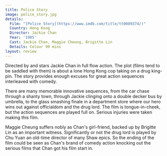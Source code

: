 ```yaml
---
title: Police Story
image: police_story.jpg
details:
  Film: "[Police Story](https://www.imdb.com/title/tt0089374/)"
  Country: Hong Kong
  Director: Jackie Chan
  Year: '1985'
  Cast: Jackie Chan, Maggie Cheung, Brigitte Lin
  Details: Colour 99 mins
layout: review
---
```

Directed by and stars Jackie Chan in full flow action. The plot (films tend to be saddled with them) is about a lone Hong Kong cop taking on a drug king-pin. The story provides enough excuses for great action sequences interleaved with comedy.

There are many memorable innovative sequences, from the car chase through a shanty town, through Jackie clinging onto a double decker bus by umbrella, to the glass smashing finale in a department store where our hero wins out against officialdom and the drug lord. The film is tongue-in-cheek, but the action sequences are played full on. Serious injuries were taken making this film.

Maggie Cheung suffers nobly as Chan's girl-friend, backed up by Brigitte Lin as an important witness. Significantly or not the drug lord is played by Chu Yuan an old-time director of many Shaw epics. So the ending of the film could be seen as Chan's brand of comedy action knocking out the serious films that Chan got his film start in.
